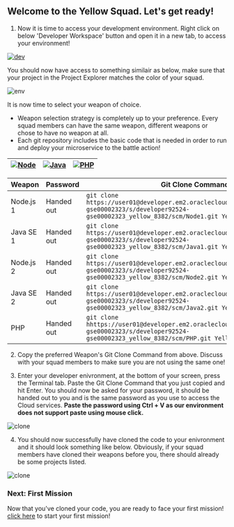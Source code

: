 ## Welcome to the Yellow Squad. Let's get ready! ##

1. Now it is time to access your development environment. Right click on below 'Developer Workspace' button and open it in a new tab, to access your environment! 

[![dev](codenvy-contribute.svg)](http://129.157.179.180/dashboard/#/ide/che/Yellow)

You should now have access to something similair as below, make sure that your project in the Project Explorer matches the color of your squad.

![env](../images/che_welcome.PNG)

It is now time to select your weapon of choice.

+ Weapon selection strategy is completely up to your preference. Every squad members can have the same weapon, different weapons or chose to have no weapon at all.
+ Each git repository includes the basic code that is needed in order to run and deploy your microservice to the battle action!

| [![Node](nodejs.png)](Yellow.md) | [![Java](javase.png)](Yellow.md) | [![PHP](php.png)](Yellow.md) |
|:---:|:---:|:---:|

| Weapon        | Password     | Git Clone Command  |
| ------------- |-------------| -----|
| Node.js 1      | Handed out | ``` git clone https://user01@developer.em2.oraclecloud.com/developer92524-gse00002323/s/developer92524-gse00002323_yellow_8382/scm/Node1.git Yellow/Node1 ``` |
| Java SE 1     | Handed out      |   ``` git clone https://user01@developer.em2.oraclecloud.com/developer92524-gse00002323/s/developer92524-gse00002323_yellow_8382/scm/Java1.git Yellow/Java1 ``` |
| Node.js 2    | Handed out | ``` git clone https://user01@developer.em2.oraclecloud.com/developer92524-gse00002323/s/developer92524-gse00002323_yellow_8382/scm/Node2.git Yellow/Node2 ``` |
| Java SE 2    | Handed out      |   ``` git clone https://user01@developer.em2.oraclecloud.com/developer92524-gse00002323/s/developer92524-gse00002323_yellow_8382/scm/Java2.git Yellow/Java2 ``` |
| PHP | Handed out      |  ``` git clone hhttps://user01@developer.em2.oraclecloud.com/developer92524-gse00002323/s/developer92524-gse00002323_yellow_8382/scm/PHP.git Yellow/PHP ``` |

2. Copy the preferred Weapon's Git Clone Command from above. Discuss with your squad members to make sure you are not using the same one! 

3. Enter your developer enivronment, at the bottom of your screen, press the Terminal tab. Paste the Git Clone Command that you just copied and hit Enter. You should now be asked for your password, it should be handed out to you and is the same password as you use to access the Cloud services. **Paste the password using Ctrl + V as our environment does not support paste using mouse click.**

![clone](../images/che_clone.PNG)

4. You should now successfully have cloned the code to your enivronment and it should look something like below. Obviously, if your squad members have cloned their weapons before you, there should already be some projects listed.

![clone](../images/che_project.PNG)

### Next: First Mission ###				
Now that you've cloned your code, you are ready to face your first mission! [click here](../missions/deploy.md) to start your first mission!
